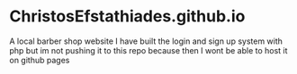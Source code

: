 # ChristosEfstathiades.github.io
A local barber shop website
I have built the login and sign up system with php but im not pushing it to this repo because then I wont be able to host it on github pages
